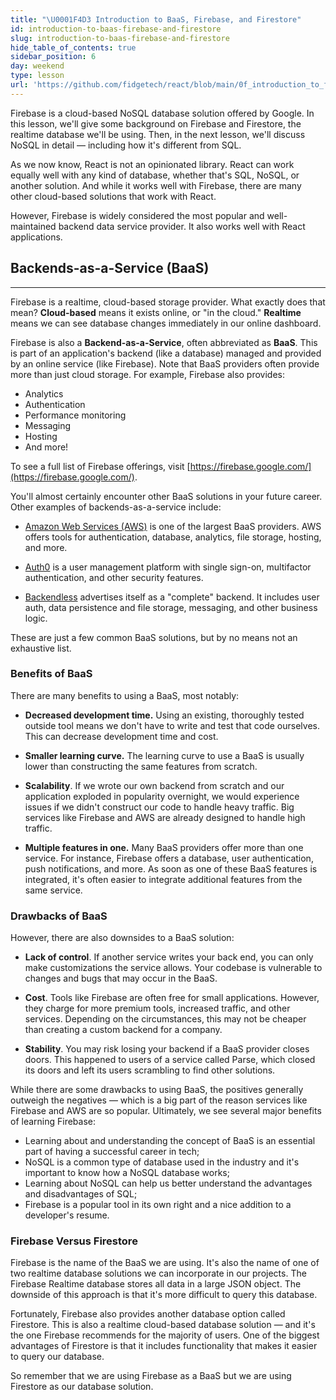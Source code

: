 ```yaml
---
title: "\U0001F4D3 Introduction to BaaS, Firebase, and Firestore"
id: introduction-to-baas-firebase-and-firestore
slug: introduction-to-baas-firebase-and-firestore
hide_table_of_contents: true
sidebar_position: 6
day: weekend
type: lesson
url: 'https://github.com/fidgetech/react/blob/main/0f_introduction_to_firebase.md'
---
```


Firebase is a cloud-based NoSQL database solution offered by Google. In this lesson, we'll give some background on Firebase and Firestore, the realtime database we'll be using. Then, in the next lesson, we'll discuss NoSQL in detail — including how it's different from SQL.

As we now know, React is not an opinionated library. React can work equally well with any kind of database, whether that's SQL, NoSQL, or another solution. And while it works well with Firebase, there are many other cloud-based solutions that work with React.

However, Firebase is widely considered the most popular and well-maintained backend data service provider. It also works well with React applications.

## Backends-as-a-Service (BaaS)
---

Firebase is a realtime, cloud-based storage provider. What exactly does that mean? **Cloud-based** means it exists online, or "in the cloud." **Realtime** means we can see database changes immediately in our online dashboard.

Firebase is also a **Backend-as-a-Service**, often abbreviated as **BaaS**. This is part of an application's backend (like a database) managed and provided by an online service (like Firebase). Note that BaaS providers often provide more than just cloud storage. For example, Firebase also provides:

* Analytics
* Authentication
* Performance monitoring
* Messaging
* Hosting
* And more!

To see a full list of Firebase offerings, visit [https://firebase.google.com/](https://firebase.google.com/).

You'll almost certainly encounter other BaaS solutions in your future career. Other examples of backends-as-a-service include:

* [Amazon Web Services (AWS)](https://aws.amazon.com/products/frontend-web-mobile/) is one of the largest BaaS providers. AWS offers tools for authentication, database, analytics, file storage, hosting, and more.

* [Auth0](https://auth0.com/) is a user management platform with single sign-on, multifactor authentication, and other security features.

* [Backendless](https://backendless.com/) advertises itself as a "complete" backend. It includes user auth, data persistence and file storage, messaging, and other business logic.

These are just a few common BaaS solutions, but by no means not an exhaustive list.

### Benefits of BaaS

There are many benefits to using a BaaS, most notably:

* **Decreased development time.** Using an existing, thoroughly tested outside tool means we don't have to write and test that code ourselves. This can decrease development time and cost.

* **Smaller learning curve.** The learning curve to use a BaaS is usually lower than constructing the same features from scratch.

* **Scalability**. If we wrote our own backend from scratch and our application exploded in popularity overnight, we would experience issues if we didn't construct our code to handle heavy traffic. Big services like Firebase and AWS are already designed to handle high traffic.

* **Multiple features in one.** Many BaaS providers offer more than one service. For instance, Firebase offers a database, user authentication, push notifications, and more. As soon as one of these BaaS features is integrated, it's often easier to integrate additional features from the same service.

### Drawbacks of BaaS

However, there are also downsides to a BaaS solution:

* **Lack of control**. If another service writes your back end, you can only make customizations the service allows. Your codebase is vulnerable to changes and bugs that may occur in the BaaS.

* **Cost**. Tools like Firebase are often free for small applications. However, they charge for more premium tools, increased traffic, and other services. Depending on the circumstances, this may not be cheaper than creating a custom backend for a company.

* **Stability**. You may risk losing your backend if a BaaS provider closes doors. This happened to users of a service called Parse, which closed its doors and left its users scrambling to find other solutions.

While there are some drawbacks to using BaaS, the positives generally outweigh the negatives — which is a big part of the reason services like Firebase and AWS are so popular. Ultimately, we see several major benefits of learning Firebase:

* Learning about and understanding the concept of BaaS is an essential part of having a successful career in tech;
* NoSQL is a common type of database used in the industry and it's important to know how a NoSQL database works;
* Learning about NoSQL can help us better understand the advantages and disadvantages of SQL;
* Firebase is a popular tool in its own right and a nice addition to a developer's resume.

### Firebase Versus Firestore

Firebase is the name of the BaaS we are using. It's also the name of one of two realtime database solutions we can incorporate in our projects. The Firebase Realtime database stores all data in a large JSON object. The downside of this approach is that it's more difficult to query this database.

Fortunately, Firebase also provides another database option called Firestore. This is also a realtime cloud-based database solution — and it's the one Firebase recommends for the majority of users. One of the biggest advantages of Firestore is that it includes functionality that makes it easier to query our database.

So remember that we are using Firebase as a BaaS but we are using Firestore as our database solution.